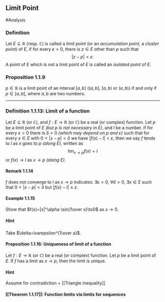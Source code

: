 ## Limit Point
#Analysis
### Definition
Let $E\subseteq\mathbb{R}$ (resp. $\mathbb{C}$) is called a *limit point* (or an *accumulation point*, a *cluster point*) of $E$, if for every $\varepsilon>0$, there is $z\in E$ other than $p$ such that
$$|z-p|<\varepsilon.$$
A point of $E$ which is not a limit point of $E$ is called an *isolated point* of $E$.

### Proposition 1.1.9
$p\in\mathbb{R}$ is a limit point of an interval $[a,b]$ ($(a,b]$, $[a,b)$ or $(a,b)$) if and only if $p\in[a,b]$, where $a,b$ are two numbers.

___
### Definition 1.1.13: Limit of a function
Let $E \subseteq \mathbb{R}$ (or $\mathbb C$), and $f:E\to \mathbb R$ (or $\mathbb C$) be a real (or complex) function. Let $p$ be a limit point of $E$  *(but $p$ is not necessary in $E$)*, and $l$ be a number. If for every $\varepsilon>0$ there is $\delta>0$ *(which may depend on $p$ and $\varepsilon$)* such that for every $x\in E$ with $0<|x-p|<\delta$ we have $| f(x)−l| < \varepsilon$, then we say $f$ tends to $l$ as $x$ goes to $p$ *(along $E$)*, written as
$$\lim_{x\to p}f(x)=l$$
or $f(x)\to l$ as $x\to p$ *(along $E$)*.

#### Remark 1.1.14
$f$ does not converge to $l$ as $x\to p$ indicates: $\exists \varepsilon>0$, $\forall \delta>0$, $\exists x\in E$ such that $0<|x-p|<\delta$ but $|f(x)-l|\geq\varepsilon$.

#### Example 1.1.15
Show that $f(x)=|x|^\alpha \sin{1\over x}\to0$ as $x\to 0$.
##### Hint
Take $\delta=\varepsilon^{1\over a}$.




#### Proposition 1.1.16: Uniqueness of limit of a function
Let $f:E\to \mathbb R$ (or $\mathbb C$) be a real (or complex) function. Let $p$ be a limit point of $E$. If $f$ has a limit as $x\to p$, then the limit is unique.
#### Hint
Assume for contradiction + [[Triangle inequality]]


#### [[Theorem 1.1.17]]: Function limits via limits for sequences